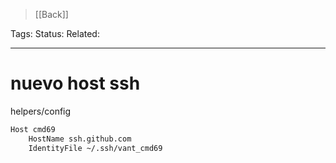 > [[Back]]

Tags: 
Status: 
Related: 

___

# nuevo host ssh

helpers/config
```txt
Host cmd69  
    HostName ssh.github.com  
    IdentityFile ~/.ssh/vant_cmd69
```